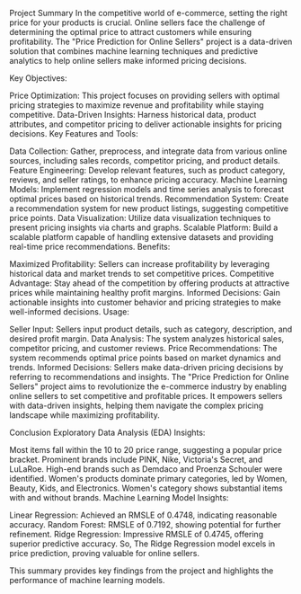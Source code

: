 Project Summary
In the competitive world of e-commerce, setting the right price for your products is crucial. Online sellers face the challenge of determining the optimal price to attract customers while ensuring profitability. The "Price Prediction for Online Sellers" project is a data-driven solution that combines machine learning techniques and predictive analytics to help online sellers make informed pricing decisions.

Key Objectives:

Price Optimization: This project focuses on providing sellers with optimal pricing strategies to maximize revenue and profitability while staying competitive.
Data-Driven Insights: Harness historical data, product attributes, and competitor pricing to deliver actionable insights for pricing decisions.
Key Features and Tools:

Data Collection: Gather, preprocess, and integrate data from various online sources, including sales records, competitor pricing, and product details.
Feature Engineering: Develop relevant features, such as product category, reviews, and seller ratings, to enhance pricing accuracy.
Machine Learning Models: Implement regression models and time series analysis to forecast optimal prices based on historical trends.
Recommendation System: Create a recommendation system for new product listings, suggesting competitive price points.
Data Visualization: Utilize data visualization techniques to present pricing insights via charts and graphs.
Scalable Platform: Build a scalable platform capable of handling extensive datasets and providing real-time price recommendations.
Benefits:

Maximized Profitability: Sellers can increase profitability by leveraging historical data and market trends to set competitive prices.
Competitive Advantage: Stay ahead of the competition by offering products at attractive prices while maintaining healthy profit margins.
Informed Decisions: Gain actionable insights into customer behavior and pricing strategies to make well-informed decisions.
Usage:

Seller Input: Sellers input product details, such as category, description, and desired profit margin.
Data Analysis: The system analyzes historical sales, competitor pricing, and customer reviews.
Price Recommendations: The system recommends optimal price points based on market dynamics and trends.
Informed Decisions: Sellers make data-driven pricing decisions by referring to recommendations and insights.
The "Price Prediction for Online Sellers" project aims to revolutionize the e-commerce industry by enabling online sellers to set competitive and profitable prices. It empowers sellers with data-driven insights, helping them navigate the complex pricing landscape while maximizing profitability.

Conclusion
Exploratory Data Analysis (EDA) Insights:

Most items fall within the 10 to 20 price range, suggesting a popular price bracket.
Prominent brands include PINK, Nike, Victoria's Secret, and LuLaRoe.
High-end brands such as Demdaco and Proenza Schouler were identified.
Women's products dominate primary categories, led by Women, Beauty, Kids, and Electronics.
Women's category shows substantial items with and without brands.
Machine Learning Model Insights:

Linear Regression: Achieved an RMSLE of 0.4748, indicating reasonable accuracy.
Random Forest: RMSLE of 0.7192, showing potential for further refinement.
Ridge Regression: Impressive RMSLE of 0.4745, offering superior predictive accuracy.
So, The Ridge Regression model excels in price prediction, proving valuable for online sellers.

This summary provides key findings from the project and highlights the performance of machine learning models.
